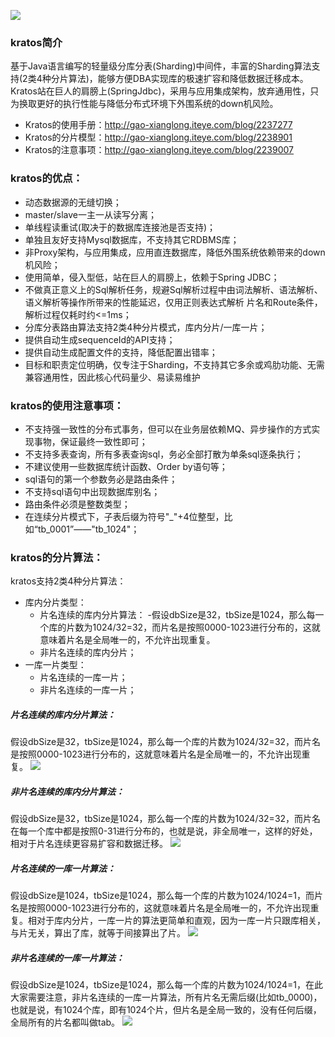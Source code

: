 ![](http://dl.iteye.com/upload/picture/pic/133973/d30fc066-9cb2-369e-bcae-5a729733c683.jpg)
### kratos简介
基于Java语言编写的轻量级分库分表(Sharding)中间件，丰富的Sharding算法支持(2类4种分片算法)，能够方便DBA实现库的极速扩容和降低数据迁移成本。Kratos站在巨人的肩膀上(SpringJdbc)，采用与应用集成架构，放弃通用性，只为换取更好的执行性能与降低分布式环境下外围系统的down机风险。<br>

- Kratos的使用手册：http://gao-xianglong.iteye.com/blog/2237277<br>
- Kratos的分片模型：http://gao-xianglong.iteye.com/blog/2238901<br>
- Kratos的注意事项：http://gao-xianglong.iteye.com/blog/2239007<br>

### kratos的优点：
- 动态数据源的无缝切换；<br>
- master/slave一主一从读写分离；<br>
- 单线程读重试(取决于的数据库连接池是否支持)；<br>
- 单独且友好支持Mysql数据库，不支持其它RDBMS库；<br>
- 非Proxy架构，与应用集成，应用直连数据库，降低外围系统依赖带来的down机风险；<br>
- 使用简单，侵入型低，站在巨人的肩膀上，依赖于Spring JDBC；<br>
- 不做真正意义上的Sql解析任务，规避Sql解析过程中由词法解析、语法解析、语义解析等操作所带来的性能延迟，仅用正则表达式解析    片名和Route条件，解析过程仅耗时约<=1ms；<br>
- 分库分表路由算法支持2类4种分片模式，库内分片/一库一片；<br>
- 提供自动生成sequenceId的API支持；<br>
- 提供自动生成配置文件的支持，降低配置出错率；<br>
- 目标和职责定位明确，仅专注于Sharding，不支持其它多余或鸡肋功能、无需兼容通用性，因此核心代码量少、易读易维护<br>

### kratos的使用注意事项：
- 不支持强一致性的分布式事务，但可以在业务层依赖MQ、异步操作的方式实现事物，保证最终一致性即可；
- 不支持多表查询，所有多表查询sql，务必全部打散为单条sql逐条执行；
- 不建议使用一些数据库统计函数、Order by语句等；
- sql语句的第一个参数务必是路由条件；
- 不支持sql语句中出现数据库别名；
- 路由条件必须是整数类型；
- 在连续分片模式下，子表后缀为符号"_"+4位整型，比如“tb_0001”——"tb_1024"；

### kratos的分片算法：
kratos支持2类4种分片算法：
- 库内分片类型：
  - 片名连续的库内分片算法：
    -假设dbSize是32，tbSize是1024，那么每一个库的片数为1024/32=32，而片名是按照0000-1023进行分布的，这就意味着片名是全局唯一的，不允许出现重复。 
  - 非片名连续的库内分片；
- 一库一片类型：
  - 片名连续的一库一片；
  - 非片名连续的一库一片；

##### 片名连续的库内分片算法：
假设dbSize是32，tbSize是1024，那么每一个库的片数为1024/32=32，而片名是按照0000-1023进行分布的，这就意味着片名是全局唯一的，不允许出现重复。
![](http://dl.iteye.com/upload/picture/pic/133891/f7d547a8-6d8e-3404-a3f0-6dce8b25042a.jpg)

##### 非片名连续的库内分片算法：
假设dbSize是32，tbSize是1024，那么每一个库的片数为1024/32=32，而片名在每一个库中都是按照0-31进行分布的，也就是说，非全局唯一，这样的好处，相对于片名连续更容易扩容和数据迁移。
![](http://dl.iteye.com/upload/picture/pic/133951/572c7b86-5198-3456-8e74-06bc3433e150.jpg)

##### 片名连续的一库一片算法：
假设dbSize是1024，tbSize是1024，那么每一个库的片数为1024/1024=1，而片名是按照0000-1023进行分布的，这就意味着片名是全局唯一的，不允许出现重复。相对于库内分片，一库一片的算法更简单和直观，因为一库一片只跟库相关，与片无关，算出了库，就等于间接算出了片。
![](http://dl.iteye.com/upload/picture/pic/133893/11a51597-bec8-321e-9389-2429bd01ff7e.jpg)

##### 非片名连续的一库一片算法：
假设dbSize是1024，tbSize是1024，那么每一个库的片数为1024/1024=1，在此大家需要注意，非片名连续的一库一片算法，所有片名无需后缀(比如tb_0000)，也就是说，有1024个库，即有1024个片，但片名是全局一致的，没有任何后缀，全局所有的片名都叫做tab。
![](http://dl.iteye.com/upload/picture/pic/133953/4fcb6744-daa1-34ef-817c-a412a45a37b3.jpg)
